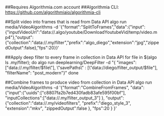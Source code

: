 ##Requires Algorithmia.com account
##Algorithmia CLI: https://github.com/algorithmiaio/algorithmia-cli


##Split video into frames that is read from Data API
algo run media/VideoAlgorithms -d '{"format":"SplitToFrames","data":{"input":{"inputVideoUrl":"data://.algo/youtube/DownloadYoutubeVid/temp/video.mp4"},"output":{"collection":"data://.my/filter","prefix":"algo_diego","extension":"jpg","zippedOutput":false},"fps":20}}'

##Apply deep filter to every frame in collection in Data API
for file in $(algo ls .my/filter); do
    algo run deeplearning/DeepFilter -d "{ \"images\": [\"data://.my/filter/$file\"], \"savePaths\" : [\"data://diego/filter_output/$file\"], \"filterName\": \"post_modern\"}"
done

##Combine frames to produce video from collection in Data API
algo run media/VideoAlgorithms -d '{"format":"CombineFromFrames", "data":{"input":{"uuids":["c8807fa2b7ed430fadb83afe595f00bf"], "inputCollections":["data://.my/filter_output_3"] }, "output":{"collection":"data://.my/videofilters", "prefix":"diego_style_3", "extension":"mkv", "zippedOutput":false }, "fps":20 } }'
